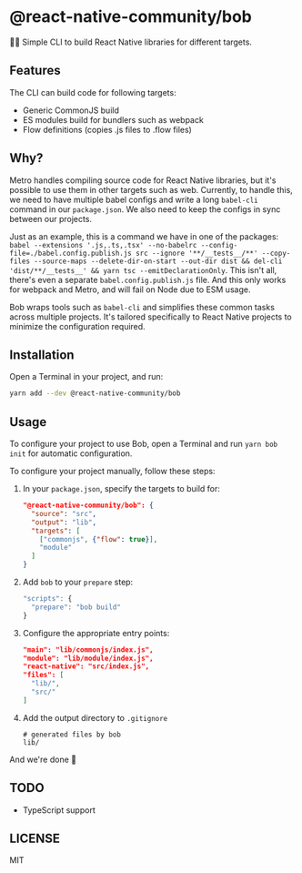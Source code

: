 # @react-native-community/bob

👷‍♂️ Simple CLI to build React Native libraries for different targets.

## Features

The CLI can build code for following targets:

- Generic CommonJS build
- ES modules build for bundlers such as webpack
- Flow definitions (copies .js files to .flow files)

## Why?

Metro handles compiling source code for React Native libraries, but it's possible to use them in other targets such as web. Currently, to handle this, we need to have multiple babel configs and write a long `babel-cli` command in our `package.json`. We also need to keep the configs in sync between our projects.

Just as an example, this is a command we have in one of the packages: `babel --extensions '.js,.ts,.tsx' --no-babelrc --config-file=./babel.config.publish.js src --ignore '**/__tests__/**' --copy-files --source-maps --delete-dir-on-start --out-dir dist && del-cli 'dist/**/__tests__' && yarn tsc --emitDeclarationOnly`. This isn't all, there's even a separate `babel.config.publish.js` file. And this only works for webpack and Metro, and will fail on Node due to ESM usage.

Bob wraps tools such as `babel-cli` and simplifies these common tasks across multiple projects. It's tailored specifically to React Native projects to minimize the configuration required.

## Installation

Open a Terminal in your project, and run:

```sh
yarn add --dev @react-native-community/bob
```

## Usage

To configure your project to use Bob, open a Terminal and run `yarn bob init` for automatic configuration.

To configure your project manually, follow these steps:

1. In your `package.json`, specify the targets to build for:

   ```json
   "@react-native-community/bob": {
     "source": "src",
     "output": "lib",
     "targets": [
       ["commonjs", {"flow": true}],
       "module"
     ]
   }
   ```

1. Add `bob` to your `prepare` step:

   ```js
   "scripts": {
     "prepare": "bob build"
   }
   ```

1. Configure the appropriate entry points:

   ```json
   "main": "lib/commonjs/index.js",
   "module": "lib/module/index.js",
   "react-native": "src/index.js",
   "files": [
     "lib/",
     "src/"
   ]
   ```

1. Add the output directory to `.gitignore`

   ```gitignore
   # generated files by bob
   lib/
   ```

And we're done 🎉

## TODO

- TypeScript support

## LICENSE

MIT
